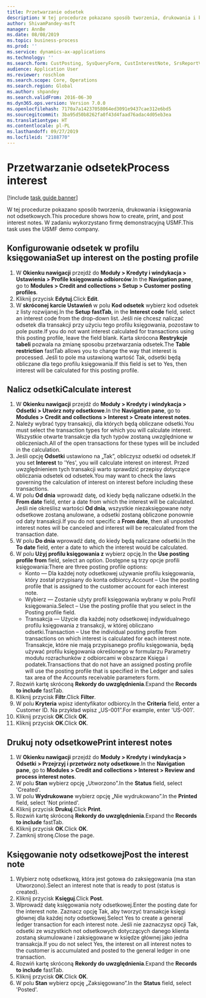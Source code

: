 ```yaml
---
title: Przetwarzanie odsetek
description: W tej procedurze pokazano sposób tworzenia, drukowania i księgowania not odsetkowych.
author: ShivamPandey-msft
manager: AnnBe
ms.date: 08/08/2019
ms.topic: business-process
ms.prod: ''
ms.service: dynamics-ax-applications
ms.technology: ''
ms.search.form: CustPosting, SysQueryForm, CustInterestNote, SrsReportViewerForm
audience: Application User
ms.reviewer: roschlom
ms.search.scope: Core, Operations
ms.search.region: Global
ms.author: shpandey
ms.search.validFrom: 2016-06-30
ms.dyn365.ops.version: Version 7.0.0
ms.openlocfilehash: 7170a7a14237058064ed3091e9437cae312e6bd5
ms.sourcegitcommit: 3ba95d50b8262fa0f43d4faad76adac4d05eb3ea
ms.translationtype: HT
ms.contentlocale: pl-PL
ms.lasthandoff: 09/27/2019
ms.locfileid: "2188770"
---
```

# <a name="process-interest"></a><span data-ttu-id="ce078-103">Przetwarzanie odsetek</span><span class="sxs-lookup"><span data-stu-id="ce078-103">Process interest</span></span>

[!include [task guide banner](../../includes/task-guide-banner.md)]

<span data-ttu-id="ce078-104">W tej procedurze pokazano sposób tworzenia, drukowania i księgowania not odsetkowych.</span><span class="sxs-lookup"><span data-stu-id="ce078-104">This procedure shows how to create, print, and post interest notes.</span></span> <span data-ttu-id="ce078-105">W zadaniu wykorzystano firmę demonstracyjną USMF.</span><span class="sxs-lookup"><span data-stu-id="ce078-105">This task uses the USMF demo company.</span></span>


## <a name="set-up-interest-on-the-posting-profile"></a><span data-ttu-id="ce078-106">Konfigurowanie odsetek w profilu księgowania</span><span class="sxs-lookup"><span data-stu-id="ce078-106">Set up interest on the posting profile</span></span>
1. <span data-ttu-id="ce078-107">W **Okienku nawigacji** przejdź do **Moduły > Kredyty i windykacja > Ustawienia > Profile księgowania odbiorców**.</span><span class="sxs-lookup"><span data-stu-id="ce078-107">In the **Navigation pane**, go to **Modules > Credit and collections > Setup > Customer posting profiles**.</span></span>
2. <span data-ttu-id="ce078-108">Kliknij przycisk **Edytuj**.</span><span class="sxs-lookup"><span data-stu-id="ce078-108">Click **Edit**.</span></span>
3. <span data-ttu-id="ce078-109">W **skróconej karcie Ustawień** w polu **Kod odsetek** wybierz kod odsetek z listy rozwijanej.</span><span class="sxs-lookup"><span data-stu-id="ce078-109">In the **Setup fastTab**, in the **Interest code** field, select an interest code from the drop-down list.</span></span> <span data-ttu-id="ce078-110">Jeśli nie chcesz naliczać odsetek dla transakcji przy użyciu tego profilu księgowania, pozostaw to pole puste.</span><span class="sxs-lookup"><span data-stu-id="ce078-110">If you do not want interest calculated for transactions using this posting profile, leave the field blank.</span></span> <span data-ttu-id="ce078-111">Karta skrócona **Restrykcje tabeli** pozwala na zmianę sposobu przetwarzania odsetek.</span><span class="sxs-lookup"><span data-stu-id="ce078-111">The **Table restriction** fastTab allows you to change the way that interest is processed.</span></span> <span data-ttu-id="ce078-112">Jeśli to pole ma ustawioną wartość Tak, odsetki będą obliczane dla tego profilu księgowania.</span><span class="sxs-lookup"><span data-stu-id="ce078-112">If this field is set to Yes, then interest will be calculated for this posting profile.</span></span>  

## <a name="calculate-interest"></a><span data-ttu-id="ce078-113">Nalicz odsetki</span><span class="sxs-lookup"><span data-stu-id="ce078-113">Calculate interest</span></span>
1. <span data-ttu-id="ce078-114">W **Okienku nawigacji** przejdź do **Moduły > Kredyty i windykacja > Odsetki > Utwórz noty odsetkowe**.</span><span class="sxs-lookup"><span data-stu-id="ce078-114">In the **Navigation pane**, go to **Modules > Credit and collections > Interest > Create interest notes**.</span></span>
2. <span data-ttu-id="ce078-115">Należy wybrać typy transakcji, dla których będą obliczane odsetki.</span><span class="sxs-lookup"><span data-stu-id="ce078-115">You must select the transaction types for which you will calculate interest.</span></span> <span data-ttu-id="ce078-116">Wszystkie otwarte transakcje dla tych typów zostaną uwzględnione w obliczeniach.</span><span class="sxs-lookup"><span data-stu-id="ce078-116">All of the open transactions for these types will be included in the calculation.</span></span>  
3. <span data-ttu-id="ce078-117">Jeśli opcję **Odsetki** ustawiono na „Tak”, obliczysz odsetki od odsetek.</span><span class="sxs-lookup"><span data-stu-id="ce078-117">If you set **Interest** to 'Yes', you will calculate interest on interest.</span></span> <span data-ttu-id="ce078-118">Przed uwzględnieniem tych transakcji warto sprawdzić przepisy dotyczące obliczania odsetek od odsetek.</span><span class="sxs-lookup"><span data-stu-id="ce078-118">You may want to check the laws governing the calculation of interest on interest before including these transactions.</span></span>  
4. <span data-ttu-id="ce078-119">W polu **Od dnia** wprowadź datę, od kiedy będą naliczane odsetki.</span><span class="sxs-lookup"><span data-stu-id="ce078-119">In the **From date** field, enter a date from which the interest will be calculated.</span></span> <span data-ttu-id="ce078-120">Jeśli nie określisz wartości **Od dnia**, wszystkie niezaksięgowane noty odsetkowe zostaną anulowane, a odsetki zostaną obliczone ponownie od daty transakcji.</span><span class="sxs-lookup"><span data-stu-id="ce078-120">If you do not specific a **From date**, then all unposted interest notes will be canceled and interest will be recalculated from the transaction date.</span></span>
5. <span data-ttu-id="ce078-121">W polu **Do dnia** wprowadź datę, do kiedy będą naliczane odsetki.</span><span class="sxs-lookup"><span data-stu-id="ce078-121">In the **To date** field, enter a date to which the interest would be calculated.</span></span>
6. <span data-ttu-id="ce078-122">W polu **Użyj profilu księgowania z** wybierz opcję.</span><span class="sxs-lookup"><span data-stu-id="ce078-122">In the **Use posting profile from** field, select an option.</span></span> <span data-ttu-id="ce078-123">Dostępne są trzy opcje profili księgowania:</span><span class="sxs-lookup"><span data-stu-id="ce078-123">There are three posting profile options:</span></span>
    - <span data-ttu-id="ce078-124">Konto — Dla każdej noty odsetkowej używanie profilu księgowania, który został przypisany do konta odbiorcy.</span><span class="sxs-lookup"><span data-stu-id="ce078-124">Account – Use the posting profile that is assigned to the customer account for each interest note.</span></span> 
    - <span data-ttu-id="ce078-125">Wybierz — Zostanie użyty profil księgowania wybrany w polu Profil księgowania.</span><span class="sxs-lookup"><span data-stu-id="ce078-125">Select – Use the posting profile that you select in the Posting profile field.</span></span>
    - <span data-ttu-id="ce078-126">Transakcja — Użycie dla każdej noty odsetkowej indywidualnego profilu księgowania z transakcji, w której obliczano odsetki.</span><span class="sxs-lookup"><span data-stu-id="ce078-126">Transaction – Use the individual posting profile from transactions on which interest is calculated for each interest note.</span></span> <span data-ttu-id="ce078-127">Transakcje, które nie mają przypisanego profilu księgowania, będą używać profilu księgowania określonego w formularzu Parametry modułu rozrachunków z odbiorcami w obszarze Księga i podatek.</span><span class="sxs-lookup"><span data-stu-id="ce078-127">Transactions that do not have an assigned posting profile will use the posting profile that is specified in the Ledger and sales tax area of the Accounts receivable parameters form.</span></span>  
7. <span data-ttu-id="ce078-128">Rozwiń kartę skróconą **Rekordy do uwzględnienia**.</span><span class="sxs-lookup"><span data-stu-id="ce078-128">Expand the **Records to include** fastTab.</span></span>
8. <span data-ttu-id="ce078-129">Kliknij przycisk **Filtr**.</span><span class="sxs-lookup"><span data-stu-id="ce078-129">Click **Filter**.</span></span>
9. <span data-ttu-id="ce078-130">W polu **Kryteria** wpisz identyfikator odbiorcy.</span><span class="sxs-lookup"><span data-stu-id="ce078-130">In the **Criteria** field, enter a Customer ID.</span></span> <span data-ttu-id="ce078-131">Na przykład wpisz „US-001”.</span><span class="sxs-lookup"><span data-stu-id="ce078-131">For example, enter 'US-001'.</span></span>
6. <span data-ttu-id="ce078-132">Kliknij przycisk **OK**.</span><span class="sxs-lookup"><span data-stu-id="ce078-132">Click **OK**.</span></span>
7. <span data-ttu-id="ce078-133">Kliknij przycisk **OK**.</span><span class="sxs-lookup"><span data-stu-id="ce078-133">Click **OK**.</span></span>

## <a name="print-interest-notes"></a><span data-ttu-id="ce078-134">Drukuj noty odsetkowe</span><span class="sxs-lookup"><span data-stu-id="ce078-134">Print interest notes</span></span>
1. <span data-ttu-id="ce078-135">W **Okienku nawigacji** przejdź do **Moduły > Kredyty i windykacja > Odsetki > Przejrzyj i przetwórz noty odsetkowe**.</span><span class="sxs-lookup"><span data-stu-id="ce078-135">In the **Navigation pane**, go to **Modules > Credit and collections > Interest > Review and process interest notes**.</span></span>
2. <span data-ttu-id="ce078-136">W polu **Stan** wybierz opcję „Utworzono”.</span><span class="sxs-lookup"><span data-stu-id="ce078-136">In the **Status** field, select 'Created'.</span></span>
3. <span data-ttu-id="ce078-137">W polu **Wydrukowane** wybierz opcję „Nie wydrukowano”.</span><span class="sxs-lookup"><span data-stu-id="ce078-137">In the **Printed** field, select 'Not printed'.</span></span>
4. <span data-ttu-id="ce078-138">Kliknij przycisk **Drukuj**.</span><span class="sxs-lookup"><span data-stu-id="ce078-138">Click **Print**.</span></span>
5. <span data-ttu-id="ce078-139">Rozwiń kartę skróconą **Rekordy do uwzględnienia**.</span><span class="sxs-lookup"><span data-stu-id="ce078-139">Expand the **Records to include** fastTab.</span></span>
6. <span data-ttu-id="ce078-140">Kliknij przycisk **OK**.</span><span class="sxs-lookup"><span data-stu-id="ce078-140">Click **OK**.</span></span>
7. <span data-ttu-id="ce078-141">Zamknij stronę.</span><span class="sxs-lookup"><span data-stu-id="ce078-141">Close the page.</span></span>

## <a name="post-the-interest-note"></a><span data-ttu-id="ce078-142">Księgowanie noty odsetkowej</span><span class="sxs-lookup"><span data-stu-id="ce078-142">Post the interest note</span></span>
1. <span data-ttu-id="ce078-143">Wybierz notę odsetkową, która jest gotowa do zaksięgowania (ma stan Utworzono).</span><span class="sxs-lookup"><span data-stu-id="ce078-143">Select an interest note that is ready to post (status is created).</span></span>
2. <span data-ttu-id="ce078-144">Kliknij przycisk **Księguj**.</span><span class="sxs-lookup"><span data-stu-id="ce078-144">Click **Post**.</span></span>
3. <span data-ttu-id="ce078-145">Wprowadź datę księgowania noty odsetkowej.</span><span class="sxs-lookup"><span data-stu-id="ce078-145">Enter the posting date for the interest note.</span></span> <span data-ttu-id="ce078-146">Zaznacz opcję Tak, aby tworzyć transakcje księgi głównej dla każdej noty odsetkowej.</span><span class="sxs-lookup"><span data-stu-id="ce078-146">Select Yes to create a general ledger transaction for each interest note.</span></span> <span data-ttu-id="ce078-147">Jeśli nie zaznaczysz opcji Tak, odsetki ze wszystkich not odsetkowych dotyczących danego klienta zostaną skumulowane i zaksięgowane w księdze głównej jako jedna transakcja.</span><span class="sxs-lookup"><span data-stu-id="ce078-147">If you do not select Yes, the interest on all interest notes to the customer is accumulated and posted to the general ledger in one transaction.</span></span>  
4. <span data-ttu-id="ce078-148">Rozwiń kartę skróconą **Rekordy do uwzględnienia**.</span><span class="sxs-lookup"><span data-stu-id="ce078-148">Expand the **Records to include** fastTab.</span></span>
5. <span data-ttu-id="ce078-149">Kliknij przycisk **OK**.</span><span class="sxs-lookup"><span data-stu-id="ce078-149">Click **OK**.</span></span>
6. <span data-ttu-id="ce078-150">W polu **Stan** wybierz opcję „Zaksięgowano”.</span><span class="sxs-lookup"><span data-stu-id="ce078-150">In the **Status** field, select 'Posted'.</span></span>

